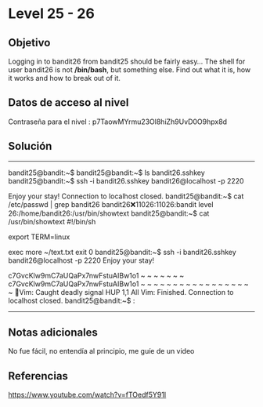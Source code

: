 # Level 25 - 26

## Objetivo
Logging in to bandit26 from bandit25 should be fairly easy… The shell for user bandit26 is not **/bin/bash**, but something else. Find out what it is, how it works and how to break out of it.

## Datos de acceso al nivel
Contraseña para el nivel : p7TaowMYrmu23Ol8hiZh9UvD0O9hpx8d

## Solución
---
bandit25@bandit:~$ bandit25@bandit:~$ ls
bandit26.sshkey
bandit25@bandit:~$ ssh -i bandit26.sshkey bandit26@localhost -p 2220



  Enjoy your stay!
Connection to localhost closed.
bandit25@bandit:~$ cat /etc/passwd | grep bandit26
bandit26:x:11026:11026:bandit level 26:/home/bandit26:/usr/bin/showtext
bandit25@bandit:~$ cat /usr/bin/showtext
#!/bin/sh

export TERM=linux

exec more ~/text.txt
exit 0
bandit25@bandit:~$ ssh -i bandit26.sshkey bandit26@localhost -p 2220
  Enjoy your stay!

c7GvcKlw9mC7aUQaPx7nwFstuAIBw1o1
~                                                                                                                       ~                                                                                                                       ~                                                                                                                       ~                                                                                                                       ~                                                                                                                       ~                                                                                                                       ~                                                                                                                       c7GvcKlw9mC7aUQaPx7nwFstuAIBw1o1
~                                                                                                                       ~                                                                                                                       ~                                                                                                                       ~                                                                                                                       ~                                                                                                                       ~                                                                                                                       ~                                                                                                                       ~                                                                                                                       ~                                                                                                                       ~                                                                                                                       ~                                                                                                                       ~                                                                                                                       ~                                                                                                                       ~                                                                                                                       ~                                                                                                                       ~                                                                                                                       ~                                                                                                                       ~                                                                                                                      Vim: Caught deadly signal HUP                                                                         1,1           All
Vim: Finished.
Connection to localhost closed.
bandit25@bandit:~$ :

---
## Notas adicionales
No fue fácil, no entendía al principio, me guíe de un video

## Referencias
https://www.youtube.com/watch?v=fTOedf5Y91I


